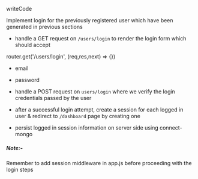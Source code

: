 writeCode

Implement login for the previously registered user which have been generated in previous sections

- handle a GET request on `/users/login` to render the login form which should accept

router.get('/users/login', (req,res,next) => {})

  - email
  - password

- handle a POST request on `users/login` where we verify the login credentials passed by the user

- after a successful login attempt, create a session for each logged in user & redirect to `/dashboard` page by creating one

- persist logged in session information on server side using connect-mongo

##### Note:-

Remember to add session middleware in app.js before proceeding with the login steps
